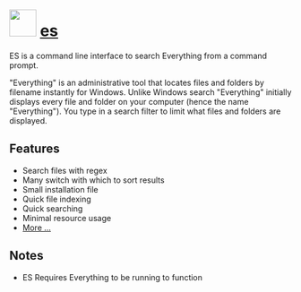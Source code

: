 # <img src="https://cdn.jsdelivr.net/gh/chocolatey-community/chocolatey-packages@cf277846cf6b5436461ebd5f21b00efd67ee9910/icons/everything.png" width="48" height="48"/> [es](https://chocolatey.org/packages/es)

ES is a command line interface to search Everything from a command prompt.

"Everything" is an administrative tool that locates files and folders by filename instantly for Windows.
Unlike Windows search "Everything" initially displays every file and folder on your computer (hence the name "Everything").
You type in a search filter to limit what files and folders are displayed.

## Features

- Search files with regex
- Many switch with which to sort results
- Small installation file
- Quick file indexing
- Quick searching
- Minimal resource usage
- [More ...](https://www.voidtools.com/faq/)

## Notes

- ES Requires Everything to be running to function